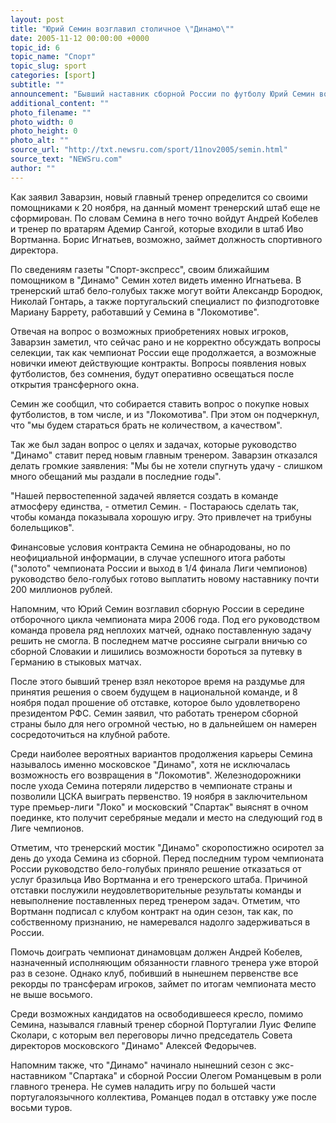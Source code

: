 ```yaml
---
layout: post
title: "Юрий Семин возглавил столичное \"Динамо\""
date: 2005-11-12 00:00:00 +0000
topic_id: 6
topic_name: "Спорт"
topic_slug: sport
categories: [sport]
subtitle: ""
announcement: "Бывший наставник сборной России по футболу Юрий Семин возглавил столичное \"Динамо\". \"Только что в офисе нашего клуба состоялась импровизированная пресс-конференция с участием генерального директора ФК \"Динамо\" Юрия Владимировича Заварзина и нового главного тренера \"Динамо\" Юрия Павловича Семина, на которой было объявлено о подписании Юрием Павловичем контракта на должность главного тренера нашего клуба сроком на 3 года\", &mdash; сообщает пресс-служба бело-голубых."
additional_content: ""
photo_filename: ""
photo_width: 0
photo_height: 0
photo_alt: ""
source_url: "http://txt.newsru.com/sport/11nov2005/semin.html"
source_text: "NEWSru.com"
author: ""
---
```

Как заявил Заварзин, новый главный тренер определится со своими помощниками к 20 ноября, на данный момент тренерский штаб еще не сформирован. По словам Семина в него точно войдут Андрей Кобелев и тренер по вратарям Адемир Сангой, которые входили в штаб Иво Вортманна. Борис Игнатьев, возможно, займет должность спортивного директора.

По сведениям газеты "Спорт-экспресс", своим ближайшим помощником в "Динамо" Семин хотел видеть именно Игнатьева. В тренерский штаб бело-голубых также могут войти Александр Бородюк, Николай Гонтарь, а также португальский специалист по физподготовке Мариану Баррету, работавший у Семина в "Локомотиве".

Отвечая на вопрос о возможных приобретениях новых игроков, Заварзин заметил, что сейчас рано и не корректно обсуждать вопросы селекции, так как чемпионат России еще продолжается, а возможные новички имеют действующие контракты. Вопросы появления новых футболистов, без сомнения, будут оперативно освещаться после открытия трансферного окна.

Семин же сообщил, что собирается ставить вопрос о покупке новых футболистов, в том числе, и из "Локомотива". При этом он подчеркнул, что "мы будем стараться брать не количеством, а качеством".

Так же был задан вопрос о целях и задачах, которые руководство "Динамо" ставит перед новым главным тренером. Заварзин отказался делать громкие заявления: "Мы бы не хотели спугнуть удачу - слишком много обещаний мы раздали в последние годы".

"Нашей первостепенной задачей является создать в команде атмосферу единства, - отметил Семин. - Постараюсь сделать так, чтобы команда показывала хорошую игру. Это привлечет на трибуны болельщиков".

Финансовые условия контракта Семина не обнародованы, но по неофициальной информации, в случае успешного итога работы ("золото" чемпионата России и выход в 1/4 финала Лиги чемпионов) руководство бело-голубых готово выплатить новому наставнику почти 200 миллионов рублей.

Напомним, что Юрий Семин возглавил сборную России в середине отборочного цикла чемпионата мира 2006 года. Под его руководством команда провела ряд неплохих матчей, однако поставленную задачу решить не смогла. В последнем матче россияне сыграли вничью со сборной Словакии и лишились возможности бороться за путевку в Германию в стыковых матчах.

После этого бывший тренер взял некоторое время на раздумье для принятия решения о своем будущем в национальной команде, и 8 ноября подал прошение об отставке, которое было удовлетворено президентом РФС. Семин заявил, что работать тренером сборной страны было для него огромной честью, но в дальнейшем он намерен сосредоточиться на клубной работе.

Среди наиболее вероятных вариантов продолжения карьеры Семина называлось именно московское "Динамо", хотя не исключалась возможность его возвращения в "Локомотив". Железнодорожники после ухода Семина потеряли лидерство в чемпионате страны и позволили ЦСКА выиграть первенство. 19 ноября в заключительном туре премьер-лиги "Локо" и московский "Спартак" выяснят в очном поединке, кто получит серебряные медали и место на следующий год в Лиге чемпионов.

Отметим, что тренерский мостик "Динамо" скоропостижно осиротел за день до ухода Семина из сборной. Перед последним туром чемпионата России руководство бело-голубых приняло решение отказаться от услуг бразильца Иво Вортманна и его тренерского штаба. Причиной отставки послужили неудовлетворительные результаты команды и невыполнение поставленных перед тренером задач. Отметим, что Вортманн подписал с клубом контракт на один сезон, так как, по собственному признанию, не намеревался надолго задерживаться в России.

Помочь доиграть чемпионат динамовцам должен Андрей Кобелев, назначенный исполняющим обязанности главного тренера уже второй раз в сезоне. Однако клуб, побивший в нынешнем первенстве все рекорды по трансферам игроков, займет по итогам чемпионата место не выше восьмого.

Среди возможных кандидатов на освободившееся кресло, помимо Семина, назывался главный тренер сборной Португалии Луис Фелипе Сколари, с которым вел переговоры лично председатель Совета директоров московского "Динамо" Алексей Федорычев.

Напомним также, что "Динамо" начинало нынешний сезон с экс-наставником "Спартака" и сборной России Олегом Романцевым в роли главного тренера. Не сумев наладить игру по большей части португалоязычного коллектива, Романцев подал в отставку уже после восьми туров.
